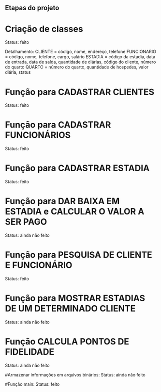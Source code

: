 ## Etapas do projeto

# Criação de classes
Status: feito

Detalhamento: 
CLIENTE = código, nome, endereço, telefone
FUNCIONARIO = código, nome, telefone, cargo, salário
ESTADIA = código da estadia, data de entrada, data de saída, quantidade de diárias, código do
cliente, número do quarto
QUARTO = número do quarto, quantidade de hospedes, valor diária, status

# Função para CADASTRAR CLIENTES
Status: feito

# Função para CADASTRAR FUNCIONÁRIOS
Status: feito

# Função para CADASTRAR ESTADIA
Status: feito

# Função para DAR BAIXA EM ESTADIA e CALCULAR O VALOR A SER PAGO
Status: ainda não feito

# Função para PESQUISA DE CLIENTE E FUNCIONÁRIO
Status: feito

# Função para MOSTRAR ESTADIAS DE UM DETERMINADO CLIENTE
Status: ainda não feito

# Função CALCULA PONTOS DE FIDELIDADE
Status: ainda não feito

#Armazenar informações em arquivos binários:
Status: ainda não feito

#Função main:
Status: feito
